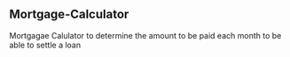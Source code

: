 ## Mortgage-Calculator
Mortgagae Calulator to determine the amount  to be paid each month to be able to settle a loan
